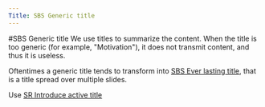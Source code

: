 ```yaml
---
Title: SBS Generic title
---
```

#SBS Generic title
We use titles to summarize the content. When the title is too generic (for example, "Motivation"), it does not transmit content, and thus it is useless.

Oftentimes a generic title tends to transform into [SBS Ever lasting title](%base_url%/staff/tudorgirba/storytellinginthedigitalage/sbseverlastingtitle), that is a title spread over multiple slides.

Use [SR Introduce active title](%base_url%/staff/tudorgirba/storytellinginthedigitalage/srintroduceactivetitle)
